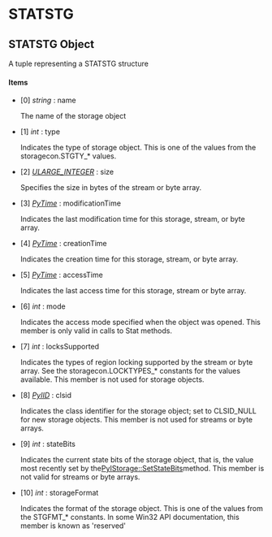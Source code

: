 # STATSTG

## STATSTG Object

A tuple representing a STATSTG structure

#### Items


  - \[0\] *string* : name

    The name of the storage object

  - \[1\] *int* : type

    Indicates the type of storage object\. This is one of the values from the storagecon\.STGTY\_\* values\.

  - \[2\] *[ULARGE\_INTEGER](ULARGE.md#ulargeinteger)* : size

    Specifies the size in bytes of the stream or byte array\.

  - \[3\] *[PyTime](#pytime)* : modificationTime

    Indicates the last modification time for this storage, stream, or byte array\.

  - \[4\] *[PyTime](#pytime)* : creationTime

    Indicates the creation time for this storage, stream, or byte array\.

  - \[5\] *[PyTime](#pytime)* : accessTime

    Indicates the last access time for this storage, stream or byte array\.

  - \[6\] *int* : mode

    Indicates the access mode specified when the object was opened\. This member is only valid in calls to Stat methods\.

  - \[7\] *int* : locksSupported

    Indicates the types of region locking supported by the stream or byte array\. See the storagecon\.LOCKTYPES\_\* constants for the values available\. This member is not used for storage objects\.

  - \[8\] *[PyIID](#pyiid)* : clsid

    Indicates the class identifier for the storage object; set to CLSID\_NULL for new storage objects\. This member is not used for streams or byte arrays\.

  - \[9\] *int* : stateBits

    Indicates the current state bits of the storage object, that is, the value most recently set by the[PyIStorage::SetStateBits](PyIStorage.md#pyistoragesetstatebits)method\. This member is not valid for streams or byte arrays\.

  - \[10\] *int* : storageFormat

    Indicates the format of the storage object\. This is one of the values from the STGFMT\_\* constants\.  In some Win32 API documentation, this member is known as 'reserved'